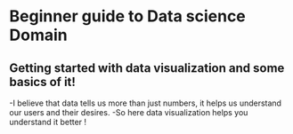 # Beginner guide to Data science Domain
## Getting started with data visualization and some basics of it!
-I believe that data tells us more than just numbers, it helps us understand our users and their desires.
-So here data visualization helps you understand it better !
